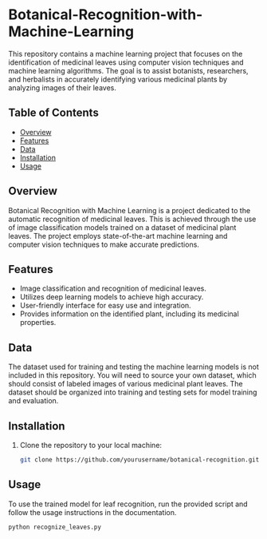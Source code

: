 # Botanical-Recognition-with-Machine-Learning


This repository contains a machine learning project that focuses on the identification of medicinal leaves using computer vision techniques and machine learning algorithms. The goal is to assist botanists, researchers, and herbalists in accurately identifying various medicinal plants by analyzing images of their leaves.

## Table of Contents

- [Overview](#overview)
- [Features](#features)
- [Data](#data)
- [Installation](#installation)
- [Usage](#usage)


## Overview

Botanical Recognition with Machine Learning is a project dedicated to the automatic recognition of medicinal leaves. This is achieved through the use of image classification models trained on a dataset of medicinal plant leaves. The project employs state-of-the-art machine learning and computer vision techniques to make accurate predictions.

## Features

- Image classification and recognition of medicinal leaves.
- Utilizes deep learning models to achieve high accuracy.
- User-friendly interface for easy use and integration.
- Provides information on the identified plant, including its medicinal properties.

## Data

The dataset used for training and testing the machine learning models is not included in this repository. You will need to source your own dataset, which should consist of labeled images of various medicinal plant leaves. The dataset should be organized into training and testing sets for model training and evaluation.

## Installation

1. Clone the repository to your local machine:

   ```bash
   git clone https://github.com/yourusername/botanical-recognition.git


## Usage

To use the trained model for leaf recognition, run the provided script and follow the usage instructions in the documentation.

```
python recognize_leaves.py
```

